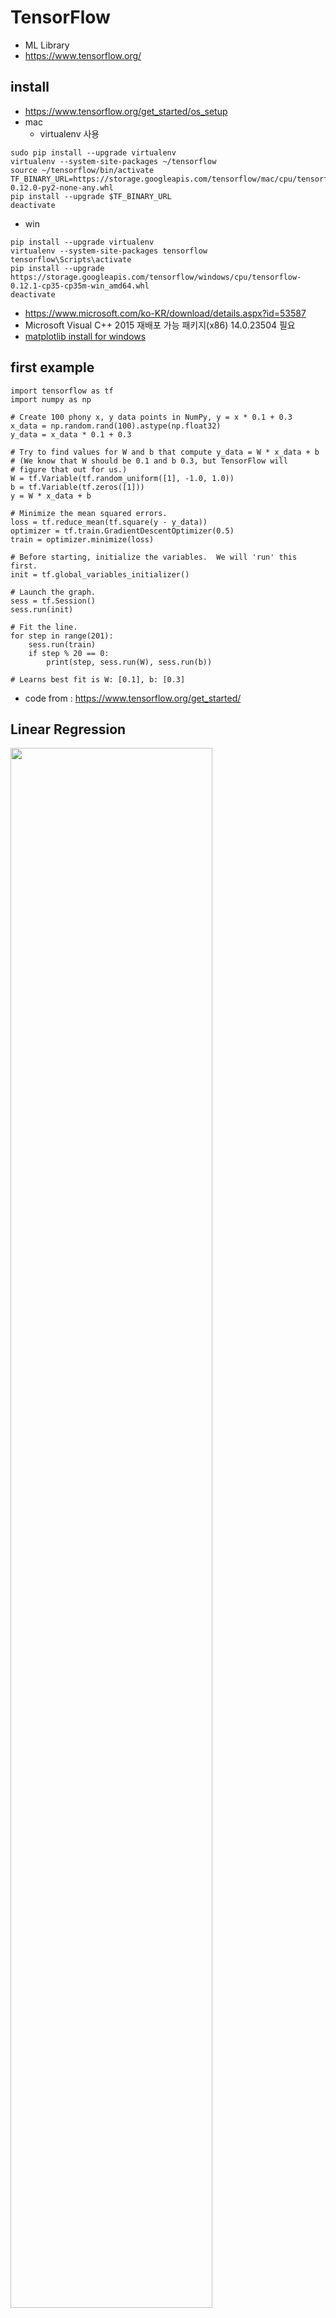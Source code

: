# TensorFlow
* ML Library
* https://www.tensorflow.org/

## install
* https://www.tensorflow.org/get_started/os_setup
* mac
  * virtualenv 사용
```
sudo pip install --upgrade virtualenv
virtualenv --system-site-packages ~/tensorflow
source ~/tensorflow/bin/activate
TF_BINARY_URL=https://storage.googleapis.com/tensorflow/mac/cpu/tensorflow-0.12.0-py2-none-any.whl
pip install --upgrade $TF_BINARY_URL
deactivate
```

  * win
```
pip install --upgrade virtualenv
virtualenv --system-site-packages tensorflow
tensorflow\Scripts\activate
pip install --upgrade https://storage.googleapis.com/tensorflow/windows/cpu/tensorflow-0.12.1-cp35-cp35m-win_amd64.whl
deactivate
```
  * https://www.microsoft.com/ko-KR/download/details.aspx?id=53587
  * Microsoft Visual C++ 2015 재배포 가능 패키지(x86) 14.0.23504 필요
  * [matplotlib install for windows](//okdevtv.com/mib/tensorflow/matplotlib)

## first example
```
import tensorflow as tf
import numpy as np

# Create 100 phony x, y data points in NumPy, y = x * 0.1 + 0.3
x_data = np.random.rand(100).astype(np.float32)
y_data = x_data * 0.1 + 0.3

# Try to find values for W and b that compute y_data = W * x_data + b
# (We know that W should be 0.1 and b 0.3, but TensorFlow will
# figure that out for us.)
W = tf.Variable(tf.random_uniform([1], -1.0, 1.0))
b = tf.Variable(tf.zeros([1]))
y = W * x_data + b

# Minimize the mean squared errors.
loss = tf.reduce_mean(tf.square(y - y_data))
optimizer = tf.train.GradientDescentOptimizer(0.5)
train = optimizer.minimize(loss)

# Before starting, initialize the variables.  We will 'run' this first.
init = tf.global_variables_initializer()

# Launch the graph.
sess = tf.Session()
sess.run(init)

# Fit the line.
for step in range(201):
    sess.run(train)
    if step % 20 == 0:
        print(step, sess.run(W), sess.run(b))

# Learns best fit is W: [0.1], b: [0.3]
```
* code from : https://www.tensorflow.org/get_started/

## Linear Regression
<img src="images/Linear_regression.png" style="width: 80%; max-width: 500px;"/>

### Gradient Descent Method
* 경사하강법
* `tf.train.GradientDescentOptimizer()`
* <img src="images/Gradient_descent.png" style="width: 80%; max-width: 500px;"/>
* <img src="images/Gradient_descent_2d.jpg" style="width: 80%; max-width: 500px;"/>

## Logistic Regression
* <img src="images/logistic-equation.png" />
<img src="images/Logistic-curve.png" style="width: 80%; max-width: 500px;"/>
* 0 or 1
* True of False

### Sigmoid
* https://www.desmos.com/calculator/vvl1zn7wfn

## NCE loss
* noise-contrastive estimation loss
* 텐서플로우(TensorFlow)를 이용해 자연어를 처리하기(NLP) – Word Embedding(Word2vec)
  * http://solarisailab.com/archives/374

### Rectifier Linear Unit
* ReLU

## CNN
* Convolutional Neural Network
* 이미지를 작게 쪼개어서 분석하는 기법

## RNN
* Recurrent Neural Networks
* 레이어간 영향을 주는 NN

### LSTM
* Long Short Term Memory

### GRU

## GAN

## TensorFlow Term
* rank : dimension of tensor
* shape : rows and columns of tensor
* type : data type of tensor

```
import numpy as np
tensor_1d = np.array([1.3, 1, 4.0, 23.99])

print tensor_1d

print tensor_1d[0]

tensor_1d.ndim

tensor_1d.shape

tensor_1d.type

import tensorflow as tf
tf_tensor = tf.convert_to_tensor(tensor_1d, dtype=tf.float64)
```

```
tensor_2d = np.array([(1,2,3,4), (5,6,7,8), (9,10,11,12), (13,14,15,16)])
print tensor_2d

tensor_2d[0:2,0:2]
```

### Random functions
* random_uniform() : Uniform Distribution Funtion
  * random_uniform(shape, minval, maxval, dtype, seed, name)
  * Uniform Distribution : 주어진 범위 내의 모든 수가 동일한 분포를 갖는 형태
* random_normal() : Normal Distribution Function
  * random_normal(shape, mean, stddev, name)

## term
* Max: what's the maximum of a function?
* Argmax: what's the input that gives us that maximum?
  * from : http://www.aiqus.com/forum/questions/26495/what-is-the-difference-between-argmax-and-max

## tasks
* 선형 회귀
  * 합격 여부 예측
* RNN
  * Chatbot
* CNN
  * 비슷한 이미지 찾기


## 서적
* 텐서플로 첫걸음
  * http://www.aladin.co.kr/shop/wproduct.aspx?ItemId=89824250
* 텐서플로 입문
  * http://www.aladin.co.kr/shop/wproduct.aspx?ItemId=94238233
* 어서와! 머신러닝은 처음이지? (R)
  * http://www.aladin.co.kr/shop/wproduct.aspx?ItemId=99084501

## tensorboard
* TensorFlow 시각화 기능

### code
* `name="a"`
* `merged = tf.merge_all_summaries()`
* `writer = tf.train.SummaryWriter("/tmp/tensorflowlog", session.graph)`

### tensorboard 실행
```
tensorboard --logdir=/temp/tensorflowlogs
```
* http://localhost:6006/

## ref
* 모두를 위한 머신러닝/딥러닝 강의
  * http://hunkim.github.io/ml/
  * https://github.com/aymericdamien/TensorFlow-Examples
* 시즌2 모두를 위한 딥러닝 - Deep Reinforcement Learning
  * https://www.inflearn.com/course/reinforcement-learning/
* TensorFlow Tutorials by 골빈해커
  * https://github.com/golbin/TensorFlow-Tutorials
* 솔라리스의 인공지능 연구실
  * http://solarisailab.com/
* 내가 찾은 Deep Learning 공부 최단경로(?)
  * http://blog.naver.com/chesterroh/220920668374
* https://github.com/TensorFlowKR/awesome_tensorflow_implementations
* Char RNN : https://github.com/sherjilozair/char-rnn-tensorflow
* Word RNN : https://github.com/hunkim/word-rnn-tensorflow
